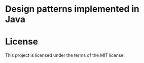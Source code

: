 
# Design patterns implemented in Java



# License

This project is licensed under the terms of the MIT license.


